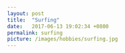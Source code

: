 ```yaml
---
layout: post
title:  "Surfing"
date:   2017-06-13 19:02:34 +0800
permalink: surfing
picture: /images/hobbies/surfing.jpg
---
```


